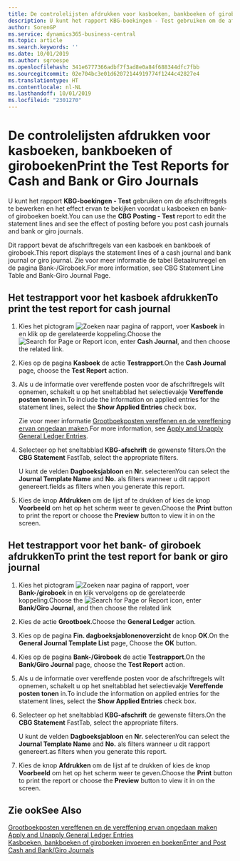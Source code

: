 ```yaml
---
title: De controlelijsten afdrukken voor kasboeken, bankboeken of giroboeken
description: U kunt het rapport KBG-boekingen - Test gebruiken om de afschriftregels te bewerken en het effect ervan te bekijken voordat u kasboeken en bank- of giroboeken boekt.
author: SorenGP
ms.service: dynamics365-business-central
ms.topic: article
ms.search.keywords: ''
ms.date: 10/01/2019
ms.author: sgroespe
ms.openlocfilehash: 341e6777366adbf7f3ad8e0a84f688344dfc7fbb
ms.sourcegitcommit: 02e704bc3e01d62072144919774f1244c42827e4
ms.translationtype: HT
ms.contentlocale: nl-NL
ms.lasthandoff: 10/01/2019
ms.locfileid: "2301270"
---
```

# <a name="print-the-test-reports-for-cash-and-bank-or-giro-journals"></a><span data-ttu-id="d2f7a-103">De controlelijsten afdrukken voor kasboeken, bankboeken of giroboeken</span><span class="sxs-lookup"><span data-stu-id="d2f7a-103">Print the Test Reports for Cash and Bank or Giro Journals</span></span>
<span data-ttu-id="d2f7a-104">U kunt het rapport **KBG-boekingen - Test** gebruiken om de afschriftregels te bewerken en het effect ervan te bekijken voordat u kasboeken en bank- of giroboeken boekt.</span><span class="sxs-lookup"><span data-stu-id="d2f7a-104">You can use the **CBG Posting - Test** report to edit the statement lines and see the effect of posting before you post cash journals and bank or giro journals.</span></span>  

<span data-ttu-id="d2f7a-105">Dit rapport bevat de afschriftregels van een kasboek en bankboek of giroboek.</span><span class="sxs-lookup"><span data-stu-id="d2f7a-105">This report displays the statement lines of a cash journal and bank journal or giro journal.</span></span> <span data-ttu-id="d2f7a-106">Zie voor meer informatie de tabel Betaalrunregel en de pagina Bank-/Giroboek.</span><span class="sxs-lookup"><span data-stu-id="d2f7a-106">For more information, see CBG Statement Line Table and Bank-Giro Journal Page.</span></span>  

## <a name="to-print-the-test-report-for-cash-journal"></a><span data-ttu-id="d2f7a-107">Het testrapport voor het kasboek afdrukken</span><span class="sxs-lookup"><span data-stu-id="d2f7a-107">To print the test report for cash journal</span></span>  

1.  <span data-ttu-id="d2f7a-108">Kies het pictogram ![Zoeken naar pagina of rapport](../../media/ui-search/search_small.png "pictogram Zoeken naar pagina of rapport"), voer **Kasboek** in en klik op de gerelateerde koppeling.</span><span class="sxs-lookup"><span data-stu-id="d2f7a-108">Choose the ![Search for Page or Report](../../media/ui-search/search_small.png "Search for Page or Report icon") icon, enter **Cash Journal**, and then choose the related link.</span></span>  
2.  <span data-ttu-id="d2f7a-109">Kies op de pagina **Kasboek** de actie **Testrapport**.</span><span class="sxs-lookup"><span data-stu-id="d2f7a-109">On the **Cash Journal** page, choose the **Test Report** action.</span></span>  
3.  <span data-ttu-id="d2f7a-110">Als u de informatie over vereffende posten voor de afschriftregels wilt opnemen, schakelt u op het sneltabblad het selectievakje **Vereffende posten tonen** in.</span><span class="sxs-lookup"><span data-stu-id="d2f7a-110">To include the information on applied entries for the statement lines, select the **Show Applied Entries** check box.</span></span>  

    <span data-ttu-id="d2f7a-111">Zie voor meer informatie [Grootboekposten vereffenen en de vereffening ervan ongedaan maken](how-to-apply-and-unapply-general-ledger-entries.md).</span><span class="sxs-lookup"><span data-stu-id="d2f7a-111">For more information, see [Apply and Unapply General Ledger Entries](how-to-apply-and-unapply-general-ledger-entries.md).</span></span>  

4.  <span data-ttu-id="d2f7a-112">Selecteer op het sneltabblad **KBG-afschrift** de gewenste filters.</span><span class="sxs-lookup"><span data-stu-id="d2f7a-112">On the **CBG Statement** FastTab, select the appropriate filters.</span></span>  

    <span data-ttu-id="d2f7a-113">U kunt de velden **Dagboeksjabloon** en **Nr.** selecteren</span><span class="sxs-lookup"><span data-stu-id="d2f7a-113">You can select the **Journal Template Name** and **No.**</span></span> <span data-ttu-id="d2f7a-114">als filters wanneer u dit rapport genereert.</span><span class="sxs-lookup"><span data-stu-id="d2f7a-114">fields as filters when you generate this report.</span></span>  
5.  <span data-ttu-id="d2f7a-115">Kies de knop **Afdrukken** om de lijst af te drukken of kies de knop **Voorbeeld** om het op het scherm weer te geven.</span><span class="sxs-lookup"><span data-stu-id="d2f7a-115">Choose the **Print** button to print the report or choose the **Preview** button to view it in on the screen.</span></span>  

## <a name="to-print-the-test-report-for-bank-or-giro-journal"></a><span data-ttu-id="d2f7a-116">Het testrapport voor het bank- of giroboek afdrukken</span><span class="sxs-lookup"><span data-stu-id="d2f7a-116">To print the test report for bank or giro journal</span></span>  

1.  <span data-ttu-id="d2f7a-117">Kies het pictogram ![Zoeken naar pagina of rapport](../../media/ui-search/search_small.png "pictogram Zoeken naar pagina of rapport"), voer **Bank-/giroboek** in en klik vervolgens op de gerelateerde koppeling.</span><span class="sxs-lookup"><span data-stu-id="d2f7a-117">Choose the ![Search for Page or Report](../../media/ui-search/search_small.png "Search for Page or Report icon") icon, enter **Bank/Giro Journal**, and then choose the related link</span></span>  
2.  <span data-ttu-id="d2f7a-118">Kies de actie **Grootboek**.</span><span class="sxs-lookup"><span data-stu-id="d2f7a-118">Choose the **General Ledger** action.</span></span>  
3.  <span data-ttu-id="d2f7a-119">Kies op de pagina **Fin. dagboeksjablonenoverzicht** de knop **OK**.</span><span class="sxs-lookup"><span data-stu-id="d2f7a-119">On the **General Journal Template List** page, Choose the **OK** button.</span></span>  
4.  <span data-ttu-id="d2f7a-120">Kies op de pagina **Bank-/Giroboek** de actie **Testrapport**.</span><span class="sxs-lookup"><span data-stu-id="d2f7a-120">On the **Bank/Giro Journal** page, choose the **Test Report** action.</span></span>  
5.  <span data-ttu-id="d2f7a-121">Als u de informatie over vereffende posten voor de afschriftregels wilt opnemen, schakelt u op het sneltabblad het selectievakje **Vereffende posten tonen** in.</span><span class="sxs-lookup"><span data-stu-id="d2f7a-121">To include the information on applied entries for the statement lines, select the **Show Applied Entries** check box.</span></span>  
6.  <span data-ttu-id="d2f7a-122">Selecteer op het sneltabblad **KBG-afschrift** de gewenste filters.</span><span class="sxs-lookup"><span data-stu-id="d2f7a-122">On the **CBG Statement** FastTab, select the appropriate filters.</span></span>  

    <span data-ttu-id="d2f7a-123">U kunt de velden **Dagboeksjabloon** en **Nr.** selecteren</span><span class="sxs-lookup"><span data-stu-id="d2f7a-123">You can select the **Journal Template Name** and **No.**</span></span> <span data-ttu-id="d2f7a-124">als filters wanneer u dit rapport genereert.</span><span class="sxs-lookup"><span data-stu-id="d2f7a-124">as filters when you generate this report.</span></span>  

7.  <span data-ttu-id="d2f7a-125">Kies de knop **Afdrukken** om de lijst af te drukken of kies de knop **Voorbeeld** om het op het scherm weer te geven.</span><span class="sxs-lookup"><span data-stu-id="d2f7a-125">Choose the **Print** button to print the report or choose the **Preview** button to view it in on the screen.</span></span>  

## <a name="see-also"></a><span data-ttu-id="d2f7a-126">Zie ook</span><span class="sxs-lookup"><span data-stu-id="d2f7a-126">See Also</span></span>  
 <span data-ttu-id="d2f7a-127">[Grootboekposten vereffenen en de vereffening ervan ongedaan maken](how-to-apply-and-unapply-general-ledger-entries.md) </span><span class="sxs-lookup"><span data-stu-id="d2f7a-127">[Apply and Unapply General Ledger Entries](how-to-apply-and-unapply-general-ledger-entries.md) </span></span>  
 [<span data-ttu-id="d2f7a-128">Kasboeken, bankboeken of giroboeken invoeren en boeken</span><span class="sxs-lookup"><span data-stu-id="d2f7a-128">Enter and Post Cash and Bank/Giro Journals</span></span>](how-to-enter-and-post-cash-and-bank-or-giro-journals.md)
